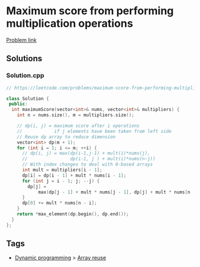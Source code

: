 # Maximum score from performing multiplication operations

[Problem link](https://leetcode.com/problems/maximum-score-from-performing-multiplication-operations)

## Solutions


### Solution.cpp
```cpp
// https://leetcode.com/problems/maximum-score-from-performing-multiplication-operations

class Solution {
 public:
  int maximumScore(vector<int>& nums, vector<int>& multipliers) {
    int n = nums.size(), m = multipliers.size();

    // dp(i, j) = maximum score after i operations
    //            if j elements have been taken from left side
    // Reuse dp array to reduce dimension
    vector<int> dp(m + 1);
    for (int i = 1; i <= m; ++i) {
      // dp(i, j) = max(dp(i-1,j-1) + mult(i)*nums(j),
      //                dp(i-1, j ) + mult(i)*nums(n-j))
      // With index changes to deal with 0-based arrays
      int mult = multipliers[i - 1];
      dp[i] = dp[i - 1] + mult * nums[i - 1];
      for (int j = i - 1; j; --j) {
        dp[j] =
            max(dp[j - 1] + mult * nums[j - 1], dp[j] + mult * nums[n - i + j]);
      }
      dp[0] += mult * nums[n - i];
    }
    return *max_element(dp.begin(), dp.end());
  }
};
```
## Tags

* [Dynamic programming](/Collections/dynamic-programming.md#dynamic-programming) > [Array reuse](/Collections/dynamic-programming.md#array-reuse)
